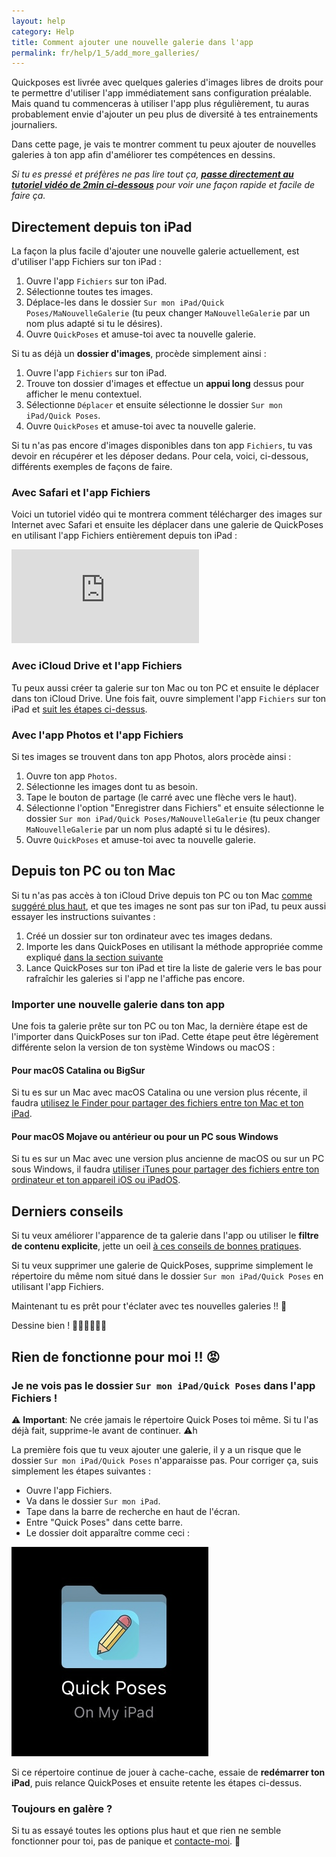 ```yaml
---
layout: help
category: Help
title: Comment ajouter une nouvelle galerie dans l'app
permalink: fr/help/1_5/add_more_galleries/
---
```


Quickposes est livrée avec quelques galeries d'images libres de droits pour te permettre d'utiliser l'app immédiatement sans configuration préalable. Mais quand tu commenceras à utiliser l'app plus régulièrement, tu auras probablement envie d'ajouter un peu plus de diversité à tes entrainements journaliers.

Dans cette page, je vais te montrer comment tu peux ajouter de nouvelles galeries à ton app afin d'améliorer tes compétences en dessins.

*Si tu es pressé et préfères ne pas lire tout ça, [**passe directement au tutoriel vidéo de 2min ci-dessous**](#avec-safari-et-lapp-fichiers) pour voir une façon rapide et facile de faire ça.*

## Directement depuis ton iPad

La façon la plus facile d'ajouter une nouvelle galerie actuellement, est d'utiliser l'app Fichiers sur ton iPad :

1. Ouvre l'app `Fichiers` sur ton iPad.
2. Sélectionne toutes tes images.
3. Déplace-les dans le dossier `Sur mon iPad/Quick Poses/MaNouvelleGalerie` (tu peux changer `MaNouvelleGalerie` par un nom plus adapté si tu le désires).
4. Ouvre `QuickPoses` et amuse-toi avec ta nouvelle galerie.

Si tu as déjà un **dossier d'images**, procède simplement ainsi :

1. Ouvre l'app `Fichiers` sur ton iPad.
2. Trouve ton dossier d'images et effectue un **appui long** dessus pour afficher le menu contextuel.
3. Sélectionne `Déplacer` et ensuite sélectionne le dossier `Sur mon iPad/Quick Poses`.
4. Ouvre `QuickPoses` et amuse-toi avec ta nouvelle galerie.

Si tu n'as pas encore d'images disponibles dans ton app `Fichiers`, tu vas devoir en récupérer et les déposer dedans. Pour cela, voici, ci-dessous, différents exemples de façons de faire.

### Avec Safari et l'app Fichiers

Voici un tutoriel vidéo qui te montrera comment télécharger des images sur Internet avec Safari et ensuite les déplacer dans une galerie de QuickPoses en utilisant l'app Fichiers entièrement depuis ton iPad :

<div class="embed-responsive embed-responsive-16by9 embed-frame">
    <iframe class="embed-responsive-item" src="https://www.youtube.com/embed/O_pr0ha8-Lc" frameborder="0" allow="accelerometer; autoplay; encrypted-media; gyroscope; picture-in-picture" allowfullscreen></iframe>
</div>

### Avec iCloud Drive et l'app Fichiers

Tu peux aussi créer ta galerie sur ton Mac ou ton PC et ensuite le déplacer dans ton iCloud Drive. Une fois fait, ouvre simplement l'app `Fichiers` sur ton iPad et [suit les étapes ci-dessus](#directement-depuis-ton-ipad).

### Avec l'app Photos et l'app Fichiers

Si tes images se trouvent dans ton app Photos, alors procède ainsi :

1. Ouvre ton app `Photos`.
2. Sélectionne les images dont tu as besoin.
3. Tape le bouton de partage (le carré avec une flèche vers le haut).
4. Sélectionne l'option "Enregistrer dans Fichiers" et ensuite sélectionne le dossier `Sur mon iPad/Quick Poses/MaNouvelleGalerie` (tu peux changer `MaNouvelleGalerie` par un nom plus adapté si tu le désires).
5. Ouvre `QuickPoses` et amuse-toi avec ta nouvelle galerie.

## Depuis ton PC ou ton Mac

Si tu n'as pas accès à ton iCloud Drive depuis ton PC ou ton Mac [comme suggéré plus haut](#avec-icloud-drive-et-lapp-fichiers), et que tes images ne sont pas sur ton iPad, tu peux aussi essayer les instructions suivantes :

1. Créé un dossier sur ton ordinateur avec tes images dedans.
2. Importe les dans QuickPoses en utilisant la méthode appropriée comme expliqué [dans la section suivante](#importer-une-nouvelle-galerie-dans-ton-app)
3. Lance QuickPoses sur ton iPad et tire la liste de galerie vers le bas pour rafraîchir les galeries si l'app ne l'affiche pas encore.

### Importer une nouvelle galerie dans ton app

Une fois ta galerie prête sur ton PC ou ton Mac, la dernière étape est de l'importer dans QuickPoses sur ton iPad. Cette étape peut être légèrement différente selon la version de ton système Windows ou macOS :

#### Pour macOS Catalina ou BigSur

Si tu es sur un Mac avec macOS Catalina ou une version plus récente, il faudra [utilisez le Finder pour partager des fichiers entre ton Mac et ton iPad][1].

#### Pour macOS Mojave ou antérieur ou pour un PC sous Windows

Si tu es sur un Mac avec une version plus ancienne de macOS ou sur un PC sous Windows, il faudra [utiliser iTunes pour partager des fichiers entre ton ordinateur et ton appareil iOS ou iPadOS][2].

## Derniers conseils

Si tu veux améliorer l'apparence de ta galerie dans l'app ou utiliser le **filtre de contenu explicite**, jette un oeil [à ces conseils de bonnes pratiques][3].

Si tu veux supprimer une galerie de QuickPoses, supprime simplement le répertoire du même nom situé dans le dossier `Sur mon iPad/Quick Poses` en utilisant l'app Fichiers.

Maintenant tu es prêt pour t'éclater avec tes nouvelles galeries !! 🎉

Dessine bien ! 👨🏻‍🎨🧑🏾‍🎨

## Rien de fonctionne pour moi !! 😡

### Je ne vois pas le dossier `Sur mon iPad/Quick Poses` dans l'app Fichiers !

⚠️   **Important**: Ne crée jamais le répertoire Quick Poses toi même. Si tu l'as déjà fait, supprime-le avant de continuer. ⚠️h

La première fois que tu veux ajouter une galerie, il y a un risque que le dossier `Sur mon iPad/Quick Poses` n'apparaisse pas. Pour corriger ça, suis simplement les étapes suivantes :

- Ouvre l'app Fichiers.
- Va dans le dossier `Sur mon iPad`.
- Tape dans la barre de recherche en haut de l'écran.
- Entre "Quick Poses" dans cette barre.
- Le dossier doit apparaître comme ceci :

![Le dossier Quick Poses dans l'app Fichiers][4]

Si ce répertoire continue de jouer à cache-cache, essaie de **redémarrer ton iPad**, puis relance QuickPoses et ensuite retente les étapes ci-dessus.

### Toujours en galère ?

Si tu as essayé toutes les options plus haut et que rien ne semble fonctionner pour toi, pas de panique et [contacte-moi][5]. 🙂

[1]: https://support.apple.com/fr-fr/HT210598 "Utilisez le Finder pour partager des fichiers entre votre Mac et votre iPad"
[2]: https://support.apple.com/fr-fr/HT201301 "Utiliser iTunes pour partager des fichiers entre votre ordinateur et votre appareil iPadOS"
[3]: ../best_practices/
[4]: ../../../img/help/quickposes_folder.jpg
[5]: ../../../support/contact/
